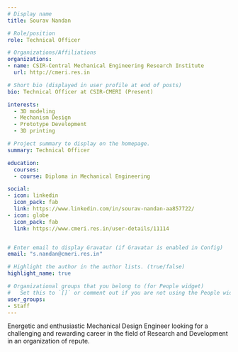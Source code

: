 ```yaml
---
# Display name
title: Sourav Nandan

# Role/position
role: Technical Officer

# Organizations/Affiliations
organizations:
- name: CSIR-Central Mechanical Engineering Research Institute
  url: http://cmeri.res.in

# Short bio (displayed in user profile at end of posts)
bio: Technical Officer at CSIR-CMERI (Present)

interests:
  - 3D modeling
  - Mechanism Design
  - Prototype Development
  - 3D printing

# Project summary to display on the homepage.
summary: Technical Officer 

education:
  courses:
  - course: Diploma in Mechanical Engineering

social:
- icon: linkedin
  icon_pack: fab
  link: https://www.linkedin.com/in/sourav-nandan-aa857722/
- icon: globe
  icon_pack: fab
  link: https://www.cmeri.res.in/user-details/11114


# Enter email to display Gravatar (if Gravatar is enabled in Config)
email: "s.nandan@cmeri.res.in"

# Highlight the author in the author lists. (true/false)
highlight_name: true

# Organizational groups that you belong to (for People widget)
#   Set this to `[]` or comment out if you are not using the People widget.
user_groups:
- Staff
---
```


Energetic and enthusiastic Mechanical Design Engineer looking for a challenging and rewarding career in the field of Research and Development in an organization of repute.
